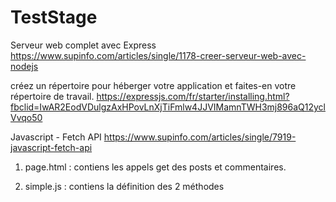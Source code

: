 # TestStage
Serveur web complet avec Express
https://www.supinfo.com/articles/single/1178-creer-serveur-web-avec-nodejs





créez un répertoire pour héberger votre application et faites-en votre répertoire de travail.
https://expressjs.com/fr/starter/installing.html?fbclid=IwAR2EodVDulgzAxHPovLnXjTiFmlw4JJVIMamnTWH3mj896aQ12yclVvqo50




Javascript - Fetch API
https://www.supinfo.com/articles/single/7919-javascript-fetch-api




1. page.html : contiens les appels get des posts et commentaires.

2. simple.js : contiens la définition des 2 méthodes

